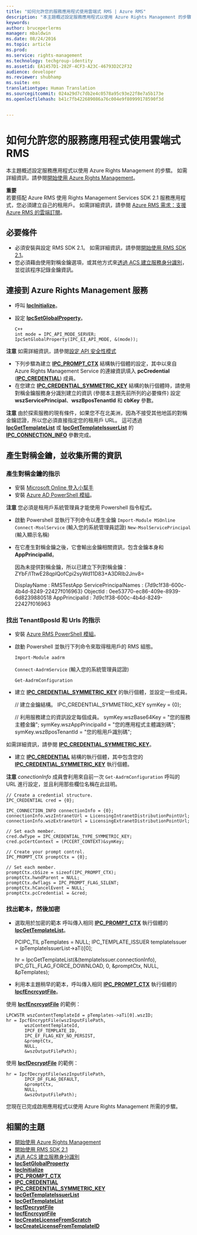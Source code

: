 ```yaml
---
title: "如何允許您的服務應用程式使用雲端式 RMS | Azure RMS"
description: "本主題概述設定服務應用程式以使用 Azure Rights Management 的步驟。"
keywords: 
author: bruceperlerms
manager: mbaldwin
ms.date: 08/24/2016
ms.topic: article
ms.prod: 
ms.service: rights-management
ms.technology: techgroup-identity
ms.assetid: EA1457D1-282F-4CF3-A23C-46793D2C2F32
audience: developer
ms.reviewer: shubhamp
ms.suite: ems
translationtype: Human Translation
ms.sourcegitcommit: 024a29d7c7db2e4c0578a95c93e22f8e7a5b173e
ms.openlocfilehash: b41c7fb422689086a76c004e9f80999178590f3d


---
```


# 如何允許您的服務應用程式使用雲端式 RMS

本主題概述設定服務應用程式以使用 Azure Rights Management 的步驟。 如需詳細資訊，請參閱[開始使用 Azure Rights Management](https://technet.microsoft.com/library/jj585016.aspx)。

**重要**  
若要搭配 Azure RMS 使用 Rights Management Services SDK 2.1 服務應用程式，您必須建立自己的租用戶。 如需詳細資訊，請參閱 [Azure RMS 需求：支援 Azure RMS 的雲端訂閱](../get-started/requirements-subscriptions.md)。

## 必要條件

-   必須安裝與設定 RMS SDK 2.1。 如需詳細資訊，請參閱[開始使用 RMS SDK 2.1](getting-started-with-ad-rms-2-0.md)。
-   您必須藉由使用對稱金鑰選項，或其他方式來[透過 ACS 建立服務身分識別](https://msdn.microsoft.com/en-us/library/gg185924.aspx)，並從該程序記錄金鑰資訊。

## 連接到 Azure Rights Management 服務

-   呼叫 [**IpcInitialize**](/rights-management/sdk/2.1/api/win/functions#msipc_ipcinitialize)。
-   設定 [**IpcSetGlobalProperty**](/rights-management/sdk/2.1/api/win/functions#msipc_ipcsetglobalproperty)。

        C++
        int mode = IPC_API_MODE_SERVER;
        IpcSetGlobalProperty(IPC_EI_API_MODE, &(mode));


  **注意**  如需詳細資訊，請參閱[設定 API 安全性模式](setting-the-api-security-mode-api-mode.md)

     
-   下列步驟為建立 [**IPC\_PROMPT\_CTX**](/rights-management/sdk/2.1/api/win/ipc_prompt_ctx#msipc_ipc_prompt_ctx) 結構執行個體的設定，其中以來自 Azure Rights Management Service 的連線資訊填入 **pcCredential** ([**IPC\_CREDENTIAL**](/rights-management/sdk/2.1/api/win/ipc_credential#msipc_ipc_credential)) 成員。
-   在您建立 [**IPC\_CREDENTIAL\_SYMMETRIC\_KEY**](/rights-management/sdk/2.1/api/win/ipc_credential_symmetric_key#msipc_ipc_credential_symmetric_key) 結構的執行個體時，請使用對稱金鑰服務身分識別建立的資訊 (參閱本主題先前所列的必要條件) 設定 **wszServicePrincipal**、**wszBposTenantId** 和 **cbKey** 參數。

**注意** 由於探索服務的現有條件，如果您不在北美洲，因為不接受其他地區的對稱金鑰認證，所以您必須直接指定您的租用戶 URL。 這可透過 [**IpcGetTemplateList**](/rights-management/sdk/2.1/api/win/functions#msipc_ipcgettemplatelist) 或 [**IpcGetTemplateIssuerList**](/rights-management/sdk/2.1/api/win/functions#msipc_ipcgettemplateissuerlist) 的 [**IPC\_CONNECTION\_INFO**](/rights-management/sdk/2.1/api/win/ipc_connection_info#msipc_ipc_connection_info) 參數完成。

## 產生對稱金鑰，並收集所需的資訊

### 產生對稱金鑰的指示

-   安裝 [Microsoft Online 登入小幫手](http://go.microsoft.com/fwlink/p/?LinkID=286152)
-   安裝 [Azure AD PowerShell 模組](https://bposast.vo.msecnd.net/MSOPMW/8073.4/amd64/AdministrationConfig-en.msi)。

**注意**  您必須是租用戶系統管理員才能使用 Powershell 指令程式。

-   啟動 Powershell 並執行下列命令以產生金鑰         `Import-Module MSOnline`
            `Connect-MsolService` (輸入您的系統管理員認證)         `New-MsolServicePrincipal` (輸入顯示名稱)
-   在它產生對稱金鑰之後，它會輸出金鑰相關資訊，包含金鑰本身和 **AppPrincipalId**。


    因為未提供對稱金鑰，所以已建立下列對稱金鑰：ZYbF/lTtwE28qplQofCpi2syWd11D83+A3DRlb2Jnv8=

    DisplayName : RMSTestApp ServicePrincipalNames : {7d9c1f38-600c-4b4d-8249-22427f016963} ObjectId : 0ee53770-ec86-409e-8939-6d8239880518 AppPrincipalId : 7d9c1f38-600c-4b4d-8249-22427f016963


### 找出 **TenantBposId** 和 **Urls** 的指示

-   安裝 [Azure RMS PowerShell 模組](https://technet.microsoft.com/en-us/library/jj585012.aspx)。
-   啟動 Powershell 並執行下列命令來取得租用戶的 RMS 組態。

    `Import-Module aadrm`

    `Connect-AadrmService` (輸入您的系統管理員認證)

    `Get-AadrmConfiguration`


-   建立 [**IPC\_CREDENTIAL\_SYMMETRIC\_KEY**](/rights-management/sdk/2.1/api/win/ipc_credential_symmetric_key#msipc_ipc_credential_symmetric_key) 的執行個體，並設定一些成員。

    // 建立金鑰結構。
    IPC_CREDENTIAL_SYMMETRIC_KEY symKey = {0};

    // 利用服務建立的資訊設定每個成員。
    symKey.wszBase64Key = "您的服務主體金鑰"; symKey.wszAppPrincipalId = "您的應用程式主體識別碼"; symKey.wszBposTenantId = "您的租用戶識別碼";


如需詳細資訊，請參閱 [**IPC\_CREDENTIAL\_SYMMETRIC\_KEY**](/rights-management/sdk/2.1/api/win/ipc_credential_symmetric_key#msipc_ipc_credential_symmetric_key)。

-   建立 [**IPC\_CREDENTIAL**](/rights-management/sdk/2.1/api/win/ipc_credential#msipc_ipc_credential) 結構的執行個體，其中包含您的 [**IPC\_CREDENTIAL\_SYMMETRIC\_KEY**](/rights-management/sdk/2.1/api/win/ipc_credential_symmetric_key#msipc_ipc_credential_symmetric_key) 執行個體。

**注意**  *conectionInfo* 成員會利用來自前一次 `Get-AadrmConfiguration` 呼叫的 URL 進行設定，並且利用那些欄位名稱在此註明。

    // Create a credential structure.
    IPC_CREDENTIAL cred = {0};

    IPC_CONNECTION_INFO connectionInfo = {0};
    connectionInfo.wszIntranetUrl = LicensingIntranetDistributionPointUrl;
    connectionInfo.wszExtranetUrl = LicensingExtranetDistributionPointUrl;

    // Set each member.
    cred.dwType = IPC_CREDENTIAL_TYPE_SYMMETRIC_KEY;
    cred.pcCertContext = (PCCERT_CONTEXT)&symKey;

    // Create your prompt control.
    IPC_PROMPT_CTX promptCtx = {0};

    // Set each member.
    promptCtx.cbSize = sizeof(IPC_PROMPT_CTX);
    promptCtx.hwndParent = NULL;
    promptCtx.dwflags = IPC_PROMPT_FLAG_SILENT;
    promptCtx.hCancelEvent = NULL;
    promptCtx.pcCredential = &cred;

### 找出範本，然後加密

-   選取用於加密的範本
    呼叫傳入相同 [**IPC\_PROMPT\_CTX**](/rights-management/sdk/2.1/api/win/ipc_prompt_ctx#msipc_ipc_prompt_ctx) 執行個體的 [**IpcGetTemplateList**](/rights-management/sdk/2.1/api/win/functions#msipc_ipcgettemplatelist)。


    PCIPC_TIL pTemplates = NULL; IPC_TEMPLATE_ISSUER templateIssuer = (pTemplateIssuerList->aTi)[0];

    hr = IpcGetTemplateList(&(templateIssuer.connectionInfo),        IPC_GTL_FLAG_FORCE_DOWNLOAD,        0,        &promptCtx,        NULL,        &pTemplates);


-   利用本主題稍早的範本，呼叫傳入相同 [**IPC\_PROMPT\_CTX**](/rights-management/sdk/2.1/api/win/ipc_prompt_ctx#msipc_ipc_prompt_ctx) 執行個體的 [**IpcfEncrcyptFile**](/rights-management/sdk/2.1/api/win/functions#msipc_ipcfencryptfile)。

使用 [**IpcfEncrcyptFile**](/rights-management/sdk/2.1/api/win/functions#msipc_ipcfencryptfile) 的範例：

    LPCWSTR wszContentTemplateId = pTemplates->aTi[0].wszID;
    hr = IpcfEncryptFile(wszInputFilePath,
           wszContentTemplateId,
           IPCF_EF_TEMPLATE_ID,
           IPC_EF_FLAG_KEY_NO_PERSIST,
           &promptCtx,
           NULL,
           &wszOutputFilePath);

使用 [**IpcfDecryptFile**](/rights-management/sdk/2.1/api/win/functions#msipc_ipcfdecryptfile) 的範例：

    hr = IpcfDecryptFile(wszInputFilePath,
           IPCF_DF_FLAG_DEFAULT,
           &promptCtx,
           NULL,
           &wszOutputFilePath);

您現在已完成啟用應用程式以使用 Azure Rights Management 所需的步驟。

## 相關的主題

* [開始使用 Azure Rights Management](https://technet.microsoft.com/en-us/library/jj585016.aspx)
* [開始使用 RMS SDK 2.1](getting-started-with-ad-rms-2-0.md)
* [透過 ACS 建立服務身分識別](https://msdn.microsoft.com/en-us/library/gg185924.aspx)
* [**IpcSetGlobalProperty**](/rights-management/sdk/2.1/api/win/functions#msipc_ipcsetglobalproperty)
* [**IpcInitialize**](/rights-management/sdk/2.1/api/win/functions#msipc_ipcinitialize)
* [**IPC\_PROMPT\_CTX**](/rights-management/sdk/2.1/api/win/ipc_prompt_ctx#msipc_ipc_prompt_ctx)
* [**IPC\_CREDENTIAL**](/rights-management/sdk/2.1/api/win/ipc_credential#msipc_ipc_credential)
* [**IPC\_CREDENTIAL\_SYMMETRIC\_KEY**](/rights-management/sdk/2.1/api/win/ipc_credential_symmetric_key#msipc_ipc_credential_symmetric_key)
* [**IpcGetTemplateIssuerList**](/rights-management/sdk/2.1/api/win/functions#msipc_ipcgettemplateissuerlist)
* [**IpcGetTemplateList**](/rights-management/sdk/2.1/api/win/functions#msipc_ipcgettemplatelist)
* [**IpcfDecryptFile**](/rights-management/sdk/2.1/api/win/functions#msipc_ipcfdecryptfile)
* [**IpcfEncrcyptFile**](/rights-management/sdk/2.1/api/win/functions#msipc_ipcfencryptfile)
* [**IpcCreateLicenseFromScratch**](/rights-management/sdk/2.1/api/win/functions#msipc_ipccreatelicensefromscratch)
* [**IpcCreateLicenseFromTemplateID**](/rights-management/sdk/2.1/api/win/functions#msipc_ipccreatelicensefromtemplateid)
 

 



<!--HONumber=Aug16_HO4-->


